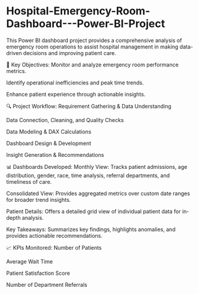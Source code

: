 # Hospital-Emergency-Room-Dashboard---Power-BI-Project
This Power BI dashboard project provides a comprehensive analysis of emergency room operations to assist hospital management in making data-driven decisions and improving patient care.


📌 Key Objectives:
Monitor and analyze emergency room performance metrics.

Identify operational inefficiencies and peak time trends.

Enhance patient experience through actionable insights.

🔍 Project Workflow:
Requirement Gathering & Data Understanding

Data Connection, Cleaning, and Quality Checks

Data Modeling & DAX Calculations

Dashboard Design & Development

Insight Generation & Recommendations

📊 Dashboards Developed:
Monthly View: Tracks patient admissions, age distribution, gender, race, time analysis, referral departments, and timeliness of care.

Consolidated View: Provides aggregated metrics over custom date ranges for broader trend insights.

Patient Details: Offers a detailed grid view of individual patient data for in-depth analysis.

Key Takeaways: Summarizes key findings, highlights anomalies, and provides actionable recommendations.

📈 KPIs Monitored:
Number of Patients

Average Wait Time

Patient Satisfaction Score

Number of Department Referrals
